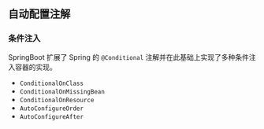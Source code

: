 ## 自动配置注解

### 条件注入
SpringBoot 扩展了 Spring 的 `@Conditional` 注解并在此基础上实现了多种条件注入容器的实现。
- `ConditionalOnClass`
- `ConditionalOnMissingBean`
- `ConditionalOnResource`
- `AutoConfigureOrder`
- `AutoConfigureAfter`